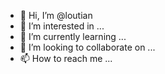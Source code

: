 - 👋 Hi, I’m @loutian
- 👀 I’m interested in ...
- 🌱 I’m currently learning ...
- 💞️ I’m looking to collaborate on ...
- 📫 How to reach me ...

<!---
loutian/loutian is a ✨ special ✨ repository because its `README.md` (this file) appears on your GitHub profile.
You can click the Preview link to take a look at your changes.
--->
